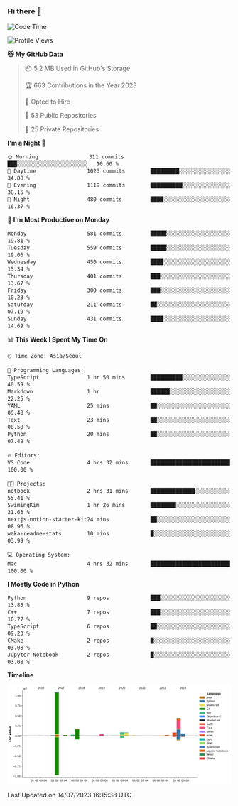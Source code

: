 ### Hi there 👋

<!--START_SECTION:waka-->
![Code Time](http://img.shields.io/badge/Code%20Time-4%20hrs%2033%20mins-blue)

![Profile Views](http://img.shields.io/badge/Profile%20Views-157-blue)

**🐱 My GitHub Data** 

> 📦 5.2 MB Used in GitHub's Storage 
 > 
> 🏆 663 Contributions in the Year 2023
 > 
> 💼 Opted to Hire
 > 
> 📜 53 Public Repositories 
 > 
> 🔑 25 Private Repositories 
 > 
**I'm a Night 🦉** 

```text
🌞 Morning                311 commits         ███░░░░░░░░░░░░░░░░░░░░░░   10.60 % 
🌆 Daytime                1023 commits        █████████░░░░░░░░░░░░░░░░   34.88 % 
🌃 Evening                1119 commits        ██████████░░░░░░░░░░░░░░░   38.15 % 
🌙 Night                  480 commits         ████░░░░░░░░░░░░░░░░░░░░░   16.37 % 
```
📅 **I'm Most Productive on Monday** 

```text
Monday                   581 commits         █████░░░░░░░░░░░░░░░░░░░░   19.81 % 
Tuesday                  559 commits         █████░░░░░░░░░░░░░░░░░░░░   19.06 % 
Wednesday                450 commits         ████░░░░░░░░░░░░░░░░░░░░░   15.34 % 
Thursday                 401 commits         ███░░░░░░░░░░░░░░░░░░░░░░   13.67 % 
Friday                   300 commits         ███░░░░░░░░░░░░░░░░░░░░░░   10.23 % 
Saturday                 211 commits         ██░░░░░░░░░░░░░░░░░░░░░░░   07.19 % 
Sunday                   431 commits         ████░░░░░░░░░░░░░░░░░░░░░   14.69 % 
```


📊 **This Week I Spent My Time On** 

```text
🕑︎ Time Zone: Asia/Seoul

💬 Programming Languages: 
TypeScript               1 hr 50 mins        ██████████░░░░░░░░░░░░░░░   40.59 % 
Markdown                 1 hr                ██████░░░░░░░░░░░░░░░░░░░   22.25 % 
YAML                     25 mins             ██░░░░░░░░░░░░░░░░░░░░░░░   09.48 % 
Text                     23 mins             ██░░░░░░░░░░░░░░░░░░░░░░░   08.58 % 
Python                   20 mins             ██░░░░░░░░░░░░░░░░░░░░░░░   07.49 % 

🔥 Editors: 
VS Code                  4 hrs 32 mins       █████████████████████████   100.00 % 

🐱‍💻 Projects: 
notbook                  2 hrs 31 mins       ██████████████░░░░░░░░░░░   55.41 % 
SwimingKim               1 hr 26 mins        ████████░░░░░░░░░░░░░░░░░   31.63 % 
nextjs-notion-starter-kit24 mins             ██░░░░░░░░░░░░░░░░░░░░░░░   08.96 % 
waka-readme-stats        10 mins             █░░░░░░░░░░░░░░░░░░░░░░░░   03.99 % 

💻 Operating System: 
Mac                      4 hrs 32 mins       █████████████████████████   100.00 % 
```

**I Mostly Code in Python** 

```text
Python                   9 repos             ███░░░░░░░░░░░░░░░░░░░░░░   13.85 % 
C++                      7 repos             ███░░░░░░░░░░░░░░░░░░░░░░   10.77 % 
TypeScript               6 repos             ██░░░░░░░░░░░░░░░░░░░░░░░   09.23 % 
CMake                    2 repos             █░░░░░░░░░░░░░░░░░░░░░░░░   03.08 % 
Jupyter Notebook         2 repos             █░░░░░░░░░░░░░░░░░░░░░░░░   03.08 % 
```



**Timeline**

![Lines of Code chart](https://raw.githubusercontent.com/SwimingKim/SwimingKim/main/assets/bar_graph.png)


 Last Updated on 14/07/2023 16:15:38 UTC
<!--END_SECTION:waka-->

<!-- ![SwimingKim's GitHub stats](https://github-readme-stats.vercel.app/api?username=swimingkim&show_icons=true&theme=default&count_private=true&rank_icon=github&card_width=495)

![Top Langs](https://github-readme-stats.vercel.app/api/top-langs/?username=swimingkim&layout=compact&langs_count=10&card_width=495)

[![SwimingKim's wakatime stats](https://github-readme-stats.vercel.app/api/wakatime?username=swimingkim)](https://github.com/anuraghazra/github-readme-stats) -->

<!--
**SwimingKim/SwimingKim** is a ✨ _special_ ✨ repository because its `README.md` (this file) appears on your GitHub profile.

Here are some ideas to get you started:

- 🔭 I’m currently working on ...
- 🌱 I’m currently learning ...
- 👯 I’m looking to collaborate on ...
- 🤔 I’m looking for help with ...
- 💬 Ask me about ...
- 📫 How to reach me: ...
- 😄 Pronouns: ...
- ⚡ Fun fact: ...
-->
